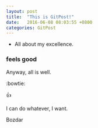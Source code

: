 ```yaml
---
layout: post
title:  "This is GitPost!"
date:   2016-06-08 08:03:55 +0800
categories: GitPost
---
```



* All about my excellence.

### feels good

Anyway, all is well.

:bowtie:

:+1:

I can do whatever, I want.

Bozdar
